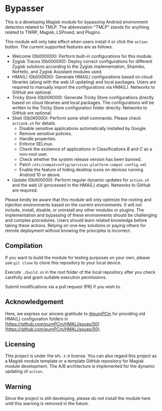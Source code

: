 # Bypasser

This is a developing Magisk module for bypassing Android environment detection related to TMLP. The abbreviation "TMLP" stands for anything related to TWRP, Magisk, LSPosed, and Plugins. 

This module will only take effect when users install it or click the ``action`` button. The current supported features are as follows. 

- Welcome (0b00000X): Perform built-in configurations for this module. 
- Zygisk Traces (0b0000X0): Deploy correct configurations for different Zygisk solutions according to the Zygisk implementation, Shamiko, NoHello, and Zygisk Assistant modules used. 
- HMA(L) (0b000X00): Generate HMA(L) configurations based on cloud libraries (along with the web UI updating) and local packages. Users are required to manually import the configurations via HMA(L). Networks to GitHub are optional. 
- Tricky Store (0b00X000): Generate Tricky Store configurations directly based on cloud libraries and local packages. The configurations will be written to the Tricky Store configuration folder directly. Networks to GitHub are optional. 
- Shell (0b0X0000): Perform some shell commands. Please check ``actionA.sh`` for details. 
  - Disable sensitive applications automatically installed by Google. 
  - Remove sensitive policies. 
  - Handle properties. 
  - Enforce SELinux. 
  - Check the existence of applications in Classifications $B$ and $C$ as a non-root user. 
  - Check whether the system release version has been banned. 
  - Patch ``/etc/compatconfig/services-platform-compat-config.xml``
  - Enable the feature of hiding desktop icons on devices running Android 10 or above. 
- Update (0bX00000): Perform regular dynamic updates for ``action.sh`` and the web UI (processed in the HMA(L) stage). Networks to GitHub are required. 

Please kindly be aware that this module will only optimize the rooting and injection environments based on the current environments. It will not include, install, disable, or uninstall any other modules or plugins. 
The implementation and bypassing of these environments should be challenging and complex procedures. Users should learn related knowledge before taking these actions. 
Relying on one-key solutions or paying others for remote deployment without knowing the principles is incorrect. 

## Compilation

If you want to build the module for testing purposes on your own, please use ``git clone`` to clone this repository to your local device.

Execute ``./build.sh`` in the root folder of the local repository after you check carefully and grant suitable execution permissions. 

Submit modifications via a pull request (PR) if you wish to. 

## Acknowledgement

Here, we express our sincere gratitude to [@pumPCin](https://github.com/pumPCin) for providing old HMA(L) configuration folders in [https://github.com/pumPCin/HMAL/issues/50](https://github.com/pumPCin/HMAL/issues/50). 

## Licensing

This project is under the ``GPL-3.0`` license. You can also regard this project as a Magisk module template or a template GitHub repository for Magisk module development. The A/B architecture is implemented for the dynamic updating of ``action``. 

## Warning

Since the project is still developing, please do not install the module here until this warning is removed in the future. 
